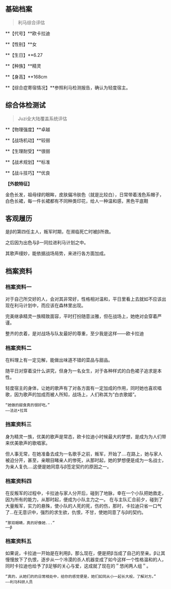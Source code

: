 ## 基础档案

> 利马综合评估

**【代号】**欧卡拉迪

**【性别】**女

**【生日】**6.27

**【种族】**精灵

**【身高】**168cm

**【综合症寄宿情况】**参照利马检测报告，确认为轻度宿主。

## 综合体检测试

> Juzi全大陆覆盖系统评估

**【物理强度】**卓越

**【战场机动】**较弱

**【生理耐受】**很弱

**【战术规划】**标准

**【战斗技巧】**优良

**【外貌特征】**

金色长发，祖母绿的眼眸，皮肤偏冷肤色（就是比较白），日常带着浅色系帽子，白色长裙，每一件长裙都有不同种类印花，给人一种温和感，黑色平底鞋

## 客观履历
是β的第四任主人，叛军时期，在濒临死亡时被β所救。

之后因为出色与β一同拉进利马计划之中。

其歌声缦妙，能依据战场局势，来进行各方面加成。

## 档案资料

### 档案资料一
对于自己所交好的人，会对其非常好，性格相对温和，平日里看上去就如不应该出现在利马计划中，而应该在森林里出现。

完美继承精灵一族精致面容，平时打扮随意淡雅，但在战场上，她绝对会穿着严谨。

整齐的衣着，是对战场与队友最好的尊重，至少我是这样——欧卡拉迪

### 档案资料二

在料理上有一定见解，能做出味道不错的菜品与甜品。

随平日对穿着没什么讲究，但身为一名女生，对于各种样式的白色裙子追求是本性。

轻度宿主的身体，让她的歌声有了对各方面有一定加成的作用，同时她也喜欢唱歌，因为歌声的加成而被人所知，战场上，人们称其为“白衣歌姬”。

```
“她做的甜食真的很好吃。”
——法达•拉耳
```

### 挡案资料三
身为精灵一族，优美的歌声是常态，欧卡拉迪小时候最大的梦想，是成为为人们带来优美歌声的歌唱家。

但人事无常，在她准备去成为一名歌手之前，叛军，开始了....在路上，她与家人被迫分开，甚至，亲眼目睹亲人的惨死，从那时起，她的梦想便是成为一名战士，为亲人复仇....这便是她同意与β签定契约的原因之一。

### 档案资料四
在反叛军的过程中，卡拉迪与家人分开后，碰到了地脉，幸在一个小队把她救走，因为所有的能力，从那时起，便成为小队主力之一。
在与主队汇合前夕，碰到了大量叛军，实力的悬殊，使小队的人死的死，伤的伤，那时，卡拉迪只省一口气了...在无意识中，强烈的求生欲，仇恨，不甘，使她同意了与β的契约。

```
“那双眼睛，真的好像她...”
——β
```

### 档案资料五

如果说，卡拉迪一开始是在利用β，那么现在，便是把β当成了自己的至亲。β让其慢慢放下了仇恨，逐步从一个冷漠的杀人机器变成了如今这样一个性格温和的人，同时卡拉迪也给予了β足够的关心与爱，这成就了现在的＂悠闲两人组＂。

```
“真的，从她们的的日常相处中，给你的感觉便是，她们如同从小一起长大般，了解对方。”
——利马科研人员
```

